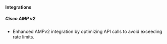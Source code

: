 
#### Integrations

##### Cisco AMP v2

- Enhanced AMPv2 integration by optimizing API calls to avoid exceeding rate limits.
